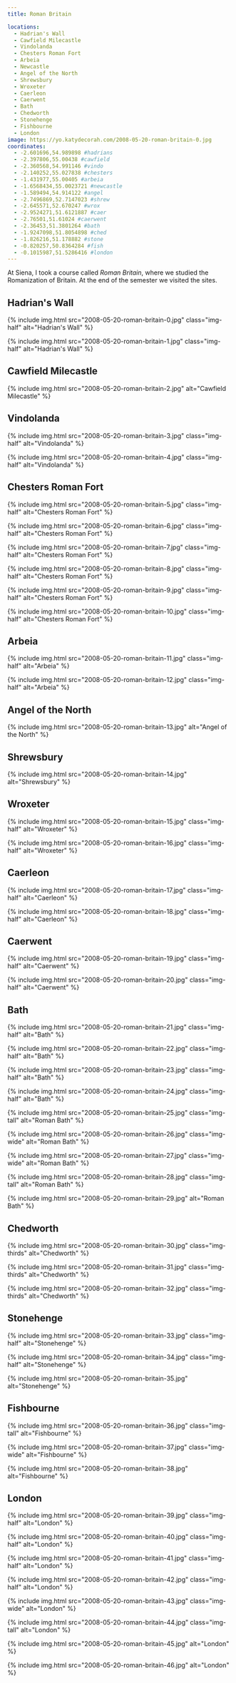 ```yaml
---
title: Roman Britain

locations:
  - Hadrian's Wall
  - Cawfield Milecastle
  - Vindolanda
  - Chesters Roman Fort
  - Arbeia
  - Newcastle
  - Angel of the North
  - Shrewsbury
  - Wroxeter
  - Caerleon
  - Caerwent
  - Bath
  - Chedworth
  - Stonehenge
  - Fishbourne
  - London
image: https://yo.katydecorah.com/2008-05-20-roman-britain-0.jpg
coordinates:
  - -2.601696,54.989898 #hadrians
  - -2.397806,55.00438 #cawfield
  - -2.360568,54.991146 #vindo
  - -2.140252,55.027838 #chesters
  - -1.431977,55.00405 #arbeia
  - -1.6568434,55.0023721 #newcastle
  - -1.589494,54.914122 #angel
  - -2.7496869,52.7147023 #shrew
  - -2.645571,52.670247 #wrox
  - -2.9524271,51.6121887 #caer
  - -2.76501,51.61024 #caerwent
  - -2.36453,51.3801264 #bath
  - -1.9247098,51.8054898 #ched
  - -1.826216,51.178882 #stone
  - -0.820257,50.8364284 #fish
  - -0.1015987,51.5286416 #london
---
```


At Siena, I took a course called _Roman Britain_, where we studied the Romanization of Britain. At the end of the semester we visited the sites.

## Hadrian's Wall

<div class="photos">

{% include img.html src="2008-05-20-roman-britain-0.jpg" class="img-half" alt="Hadrian&#x27;s Wall" %}

{% include img.html src="2008-05-20-roman-britain-1.jpg" class="img-half" alt="Hadrian&#x27;s Wall" %}

</div>

## Cawfield Milecastle

<div class="photos">

{% include img.html src="2008-05-20-roman-britain-2.jpg"  alt="Cawfield Milecastle" %}

</div>

## Vindolanda

<div class="photos">

{% include img.html src="2008-05-20-roman-britain-3.jpg" class="img-half" alt="Vindolanda" %}

{% include img.html src="2008-05-20-roman-britain-4.jpg" class="img-half" alt="Vindolanda" %}

</div>

## Chesters Roman Fort

<div class="photos">

{% include img.html src="2008-05-20-roman-britain-5.jpg" class="img-half" alt="Chesters Roman Fort" %}

{% include img.html src="2008-05-20-roman-britain-6.jpg" class="img-half" alt="Chesters Roman Fort" %}

{% include img.html src="2008-05-20-roman-britain-7.jpg" class="img-half" alt="Chesters Roman Fort" %}

{% include img.html src="2008-05-20-roman-britain-8.jpg" class="img-half" alt="Chesters Roman Fort" %}

{% include img.html src="2008-05-20-roman-britain-9.jpg" class="img-half" alt="Chesters Roman Fort" %}

{% include img.html src="2008-05-20-roman-britain-10.jpg" class="img-half" alt="Chesters Roman Fort" %}

</div>

## Arbeia

<div class="photos">

{% include img.html src="2008-05-20-roman-britain-11.jpg" class="img-half" alt="Arbeia" %}

{% include img.html src="2008-05-20-roman-britain-12.jpg" class="img-half" alt="Arbeia" %}

</div>

## Angel of the North

<div class="photos">

{% include img.html src="2008-05-20-roman-britain-13.jpg"  alt="Angel of the North" %}

</div>

## Shrewsbury

<div class="photos">

{% include img.html src="2008-05-20-roman-britain-14.jpg"  alt="Shrewsbury" %}

</div>

## Wroxeter

<div class="photos">

{% include img.html src="2008-05-20-roman-britain-15.jpg" class="img-half" alt="Wroxeter" %}

{% include img.html src="2008-05-20-roman-britain-16.jpg" class="img-half" alt="Wroxeter" %}

</div>

## Caerleon

<div class="photos">

{% include img.html src="2008-05-20-roman-britain-17.jpg" class="img-half" alt="Caerleon" %}

{% include img.html src="2008-05-20-roman-britain-18.jpg" class="img-half" alt="Caerleon" %}

</div>

## Caerwent

<div class="photos">

{% include img.html src="2008-05-20-roman-britain-19.jpg" class="img-half" alt="Caerwent" %}

{% include img.html src="2008-05-20-roman-britain-20.jpg" class="img-half" alt="Caerwent" %}

</div>

## Bath

<div class="photos">

{% include img.html src="2008-05-20-roman-britain-21.jpg" class="img-half" alt="Bath" %}

{% include img.html src="2008-05-20-roman-britain-22.jpg" class="img-half" alt="Bath" %}

{% include img.html src="2008-05-20-roman-britain-23.jpg" class="img-half" alt="Bath" %}

{% include img.html src="2008-05-20-roman-britain-24.jpg" class="img-half" alt="Bath" %}

{% include img.html src="2008-05-20-roman-britain-25.jpg" class="img-tall" alt="Roman Bath" %}

{% include img.html src="2008-05-20-roman-britain-26.jpg" class="img-wide" alt="Roman Bath" %}

{% include img.html src="2008-05-20-roman-britain-27.jpg" class="img-wide" alt="Roman Bath" %}

{% include img.html src="2008-05-20-roman-britain-28.jpg" class="img-tall" alt="Roman Bath" %}

{% include img.html src="2008-05-20-roman-britain-29.jpg" alt="Roman Bath" %}

</div>

## Chedworth

<div class="photos">

{% include img.html src="2008-05-20-roman-britain-30.jpg" class="img-thirds" alt="Chedworth" %}

{% include img.html src="2008-05-20-roman-britain-31.jpg" class="img-thirds" alt="Chedworth" %}

{% include img.html src="2008-05-20-roman-britain-32.jpg" class="img-thirds" alt="Chedworth" %}

</div>

## Stonehenge

<div class="photos">

{% include img.html src="2008-05-20-roman-britain-33.jpg" class="img-half" alt="Stonehenge" %}

{% include img.html src="2008-05-20-roman-britain-34.jpg" class="img-half" alt="Stonehenge" %}

{% include img.html src="2008-05-20-roman-britain-35.jpg"  alt="Stonehenge" %}

</div>

## Fishbourne

<div class="photos">

{% include img.html src="2008-05-20-roman-britain-36.jpg" class="img-tall" alt="Fishbourne" %}

{% include img.html src="2008-05-20-roman-britain-37.jpg" class="img-wide" alt="Fishbourne" %}

{% include img.html src="2008-05-20-roman-britain-38.jpg"  alt="Fishbourne" %}

</div>

## London

<div class="photos">

{% include img.html src="2008-05-20-roman-britain-39.jpg" class="img-half" alt="London" %}

{% include img.html src="2008-05-20-roman-britain-40.jpg" class="img-half" alt="London" %}

{% include img.html src="2008-05-20-roman-britain-41.jpg" class="img-half" alt="London" %}

{% include img.html src="2008-05-20-roman-britain-42.jpg" class="img-half" alt="London" %}

{% include img.html src="2008-05-20-roman-britain-43.jpg" class="img-wide" alt="London" %}

{% include img.html src="2008-05-20-roman-britain-44.jpg" class="img-tall" alt="London" %}

{% include img.html src="2008-05-20-roman-britain-45.jpg" alt="London" %}

{% include img.html src="2008-05-20-roman-britain-46.jpg" alt="London" %}

</div>
